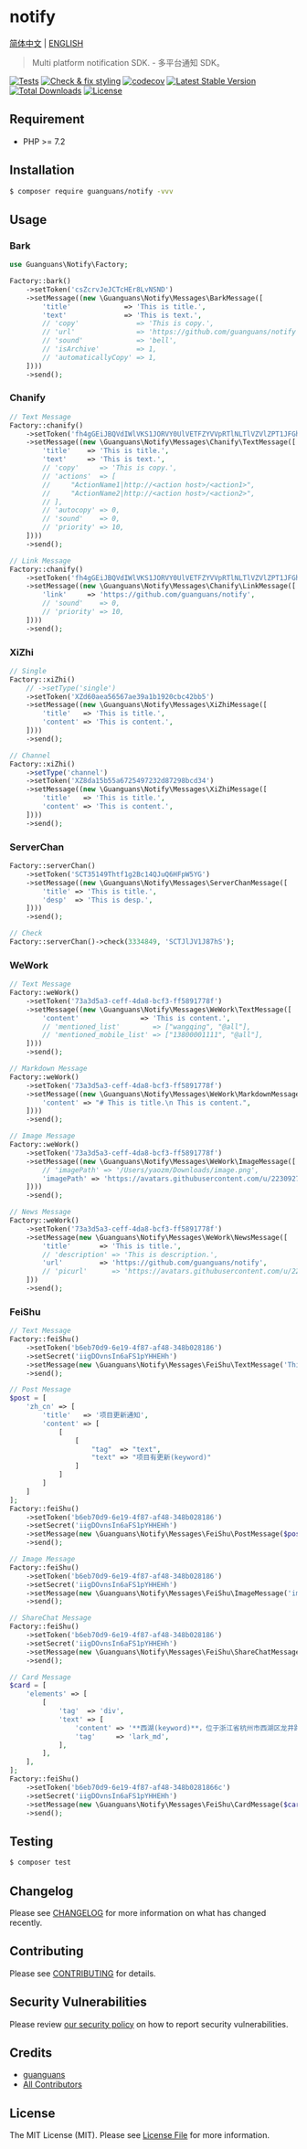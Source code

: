 # notify

[简体中文](README-CN.md) | [ENGLISH](README.md)

> Multi platform notification SDK. - 多平台通知 SDK。

[![Tests](https://github.com/guanguans/notify/workflows/Tests/badge.svg)](https://github.com/guanguans/notify/actions)
[![Check & fix styling](https://github.com/guanguans/notify/workflows/Check%20&%20fix%20styling/badge.svg)](https://github.com/guanguans/notify/actions)
[![codecov](https://codecov.io/gh/guanguans/notify/branch/main/graph/badge.svg?token=URGFAWS6S4)](https://codecov.io/gh/guanguans/notify)
[![Latest Stable Version](https://poser.pugx.org/guanguans/notify/v)](//packagist.org/packages/guanguans/notify)
[![Total Downloads](https://poser.pugx.org/guanguans/notify/downloads)](//packagist.org/packages/guanguans/notify)
[![License](https://poser.pugx.org/guanguans/notify/license)](//packagist.org/packages/guanguans/notify)

## Requirement

* PHP >= 7.2

## Installation

``` bash
$ composer require guanguans/notify -vvv
```

## Usage

### Bark

``` php
use Guanguans\Notify\Factory;

Factory::bark()
    ->setToken('csZcrvJeJCTcHEr8LvNSND')
    ->setMessage((new \Guanguans\Notify\Messages\BarkMessage([
        'title'             => 'This is title.',
        'text'              => 'This is text.',
        // 'copy'              => 'This is copy.',
        // 'url'               => 'https://github.com/guanguans/notify',
        // 'sound'             => 'bell',
        // 'isArchive'         => 1,
        // 'automaticallyCopy' => 1,
    ])))
    ->send();
```

### Chanify

``` php
// Text Message
Factory::chanify()
    ->setToken('fh4gGEiJBQVdIWlVKS1JORVY0UlVETFZYVVpRTlNLTlVZVlZPT1JFGhR7vAyf8Uj5UQhhK4n6QfVzih96QyIECAEQAQ.E0eBnLbfNwWrWZ1YSAZfkCQWZAPdBl6pVr26lRf6Srs')
    ->setMessage((new \Guanguans\Notify\Messages\Chanify\TextMessage([
        'title'    => 'This is title.',
        'text'     => 'This is text.',
        // 'copy'     => 'This is copy.',
        // 'actions'  => [
        //     "ActionName1|http://<action host>/<action1>",
        //     "ActionName2|http://<action host>/<action2>",
        // ],
        // 'autocopy' => 0,
        // 'sound'    => 0,
        // 'priority' => 10,
    ])))
    ->send();

// Link Message
Factory::chanify()
    ->setToken('fh4gGEiJBQVdIWlVKS1JORVY0UlVETFZYVVpRTlNLTlVZVlZPT1JFGhR7vAyf8Uj5UQhhK4n6QfVzih96QyIECAEQAQ.E0eBnLbfNwWrWZ1YSAZfkCQWZAPdBl6pVr26lRf6Srs')
    ->setMessage((new \Guanguans\Notify\Messages\Chanify\LinkMessage([
        'link'     => 'https://github.com/guanguans/notify',
        // 'sound'    => 0,
        // 'priority' => 10,
    ])))
    ->send();
```

### XiZhi

``` php
// Single
Factory::xiZhi()
    // ->setType('single')
    ->setToken('XZd60aea56567ae39a1b1920cbc42bb5')
    ->setMessage((new \Guanguans\Notify\Messages\XiZhiMessage([
        'title'   => 'This is title.',
        'content' => 'This is content.',
    ])))
    ->send();

// Channel
Factory::xiZhi()
    ->setType('channel')
    ->setToken('XZ8da15b55a6725497232d87298bcd34')
    ->setMessage((new \Guanguans\Notify\Messages\XiZhiMessage([
        'title'   => 'This is title.',
        'content' => 'This is content.',
    ])))
    ->send();
```

### ServerChan

``` php
Factory::serverChan()
    ->setToken('SCT35149Thtf1g2Bc14QJuQ6HFpW5YG')
    ->setMessage((new \Guanguans\Notify\Messages\ServerChanMessage([
        'title' => 'This is title.',
        'desp'  => 'This is desp.',
    ])))
    ->send();

// Check
Factory::serverChan()->check(3334849, 'SCTJlJV1J87hS');
```

### WeWork

``` php
// Text Message
Factory::weWork()
    ->setToken('73a3d5a3-ceff-4da8-bcf3-ff5891778f')
    ->setMessage((new \Guanguans\Notify\Messages\WeWork\TextMessage([
        'content'               => 'This is content.',
        // 'mentioned_list'        => ["wangqing", "@all"],
        // 'mentioned_mobile_list' => ["13800001111", "@all"],
    ])))
    ->send();

// Markdown Message
Factory::weWork()
    ->setToken('73a3d5a3-ceff-4da8-bcf3-ff5891778f')
    ->setMessage((new \Guanguans\Notify\Messages\WeWork\MarkdownMessage([
        'content' => "# This is title.\n This is content.",
    ])))
    ->send();

// Image Message
Factory::weWork()
    ->setToken('73a3d5a3-ceff-4da8-bcf3-ff5891778f')
    ->setMessage((new \Guanguans\Notify\Messages\WeWork\ImageMessage([
        // 'imagePath' => '/Users/yaozm/Downloads/image.png',
        'imagePath' => 'https://avatars.githubusercontent.com/u/22309277?v=4',
    ])))
    ->send();

// News Message
Factory::weWork()
    ->setToken('73a3d5a3-ceff-4da8-bcf3-ff5891778f')
    ->setMessage(new \Guanguans\Notify\Messages\WeWork\NewsMessage([
        'title'       => 'This is title.',
        // 'description' => 'This is description.',
        'url'         => 'https://github.com/guanguans/notify',
        // 'picurl'      => 'https://avatars.githubusercontent.com/u/22309277?v=4',
    ]))
    ->send();
```

### FeiShu

``` php
// Text Message
Factory::feiShu()
    ->setToken('b6eb70d9-6e19-4f87-af48-348b028186')
    ->setSecret('iigDOvnsIn6aFS1pYHHEHh')
    ->setMessage(new \Guanguans\Notify\Messages\FeiShu\TextMessage('This is title(keyword).'))
    ->send();

// Post Message
$post = [
    'zh_cn' => [
        'title'   => '项目更新通知',
        'content' => [
            [
                [
                    "tag"  => "text",
                    "text" => "项目有更新(keyword)"
                ]
            ]
        ]
    ]
];
Factory::feiShu()
    ->setToken('b6eb70d9-6e19-4f87-af48-348b028186')
    ->setSecret('iigDOvnsIn6aFS1pYHHEHh')
    ->setMessage(new \Guanguans\Notify\Messages\FeiShu\PostMessage($post))
    ->send();

// Image Message
Factory::feiShu()
    ->setToken('b6eb70d9-6e19-4f87-af48-348b028186')
    ->setSecret('iigDOvnsIn6aFS1pYHHEHh')
    ->setMessage(new \Guanguans\Notify\Messages\FeiShu\ImageMessage('img_ecffc3b9-8f14-400f-a014-05eca1a4xxxx'))
    ->send();

// ShareChat Message
Factory::feiShu()
    ->setToken('b6eb70d9-6e19-4f87-af48-348b028186')
    ->setSecret('iigDOvnsIn6aFS1pYHHEHh')
    ->setMessage(new \Guanguans\Notify\Messages\FeiShu\ShareChatMessage('oc_f5b1a7eb27ae2c7b6adc2a74fafxxxxx'))
    ->send();

// Card Message
$card = [
    'elements' => [
        [
            'tag'  => 'div',
            'text' => [
                'content' => '**西湖(keyword)**，位于浙江省杭州市西湖区龙井路1号，杭州市区西部，景区总面积49平方千米，汇水面积为21.22平方千米，湖面面积为6.38平方千米。',
                'tag'     => 'lark_md',
            ],
        ],
    ],
];
Factory::feiShu()
    ->setToken('b6eb70d9-6e19-4f87-af48-348b0281866c')
    ->setSecret('iigDOvnsIn6aFS1pYHHEHh')
    ->setMessage(new \Guanguans\Notify\Messages\FeiShu\CardMessage($card))
    ->send();
```

## Testing

``` bash
$ composer test
```

## Changelog

Please see [CHANGELOG](CHANGELOG.md) for more information on what has changed recently.

## Contributing

Please see [CONTRIBUTING](.github/CONTRIBUTING.md) for details.

## Security Vulnerabilities

Please review [our security policy](../../security/policy) on how to report security vulnerabilities.

## Credits

* [guanguans](https://github.com/guanguans)
* [All Contributors](../../contributors)

## License

The MIT License (MIT). Please see [License File](LICENSE) for more information.
